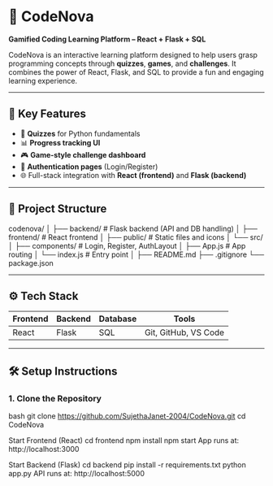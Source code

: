 # 🚀 CodeNova

**Gamified Coding Learning Platform – React + Flask + SQL**

CodeNova is an interactive learning platform designed to help users grasp programming concepts through **quizzes**, **games**, and **challenges**. It combines the power of React, Flask, and SQL to provide a fun and engaging learning experience.

---

## 🧠 Key Features

- 🧩 **Quizzes** for Python fundamentals
- 📊 **Progress tracking UI**
- 🎮 **Game-style challenge dashboard**
- 🔐 **Authentication pages** (Login/Register)
- 🌐 Full-stack integration with **React (frontend)** and **Flask (backend)**

---

## 📁 Project Structure

codenova/
│
├── backend/ # Flask backend (API and DB handling)
│
├── frontend/ # React frontend
│ ├── public/ # Static files and icons
│ └── src/
│ ├── components/ # Login, Register, AuthLayout
│ ├── App.js # App routing
│ └── index.js # Entry point
│
├── README.md
├── .gitignore
└── package.json


---

## ⚙️ Tech Stack

| Frontend | Backend | Database | Tools |
|----------|---------|----------|-------|
| React    | Flask   | SQL      | Git, GitHub, VS Code |

---

## 🛠️ Setup Instructions

### 1. Clone the Repository

bash
git clone https://github.com/SujethaJanet-2004/CodeNova.git
cd CodeNova

Start Frontend (React)
cd frontend
npm install
npm start
App runs at: http://localhost:3000

Start Backend (Flask)
cd backend
pip install -r requirements.txt
python app.py
API runs at: http://localhost:5000

